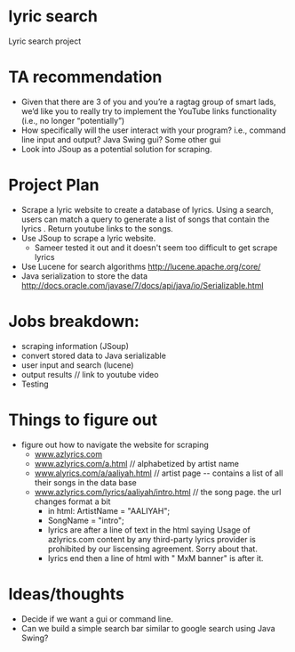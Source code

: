 # lyric search
Lyric search project

# TA recommendation
- Given that there are 3 of you and you’re a ragtag group of smart lads, we’d like you to really try to implement the YouTube links functionality (i.e., no longer “potentially”)
- How specifically will the user interact with your program?  i.e., command line input and output?  Java Swing gui?  Some other gui
- Look into JSoup as a potential solution for scraping.

# Project Plan
- Scrape a lyric website to create a database of lyrics. Using a search, users can match a query to generate a list of songs that contain the lyrics
. Return youtube links to the songs.
- Use JSoup to scrape a lyric website. 
	- Sameer tested it out and it doesn't seem too difficult to get scrape lyrics
- Use Lucene for search algorithms http://lucene.apache.org/core/
- Java serialization to store the data http://docs.oracle.com/javase/7/docs/api/java/io/Serializable.html
	
# Jobs breakdown:
- scraping information (JSoup)
- convert stored data to Java serializable 		
- user input and search (lucene)
- output results // link to youtube video 	
- Testing

# Things to figure out
- figure out how to navigate the website for scraping
	- www.azlyrics.com
	- www.azlyrics.com/a.html // alphabetized by artist name 
	- www.alyrics.com/a/aaliyah.html // artist page -- contains a list of all their songs in the data base
	- www.azlyrics.com/lyrics/aaliyah/intro.html // the song page. the url changes format a bit  
		- in html: ArtistName = "AALIYAH"; 
		- SongName = "intro";
		- lyrics are after a line of text in the html saying Usage of azlyrics.com content by any third-party lyrics provider is prohibited by our liscensing agreement. Sorry about that. 
		- lyrics end then a line of html with " MxM banner" is after it. 

# Ideas/thoughts
- Decide if we want a gui or command line.
- Can we build a simple search bar similar to google search using Java Swing?

